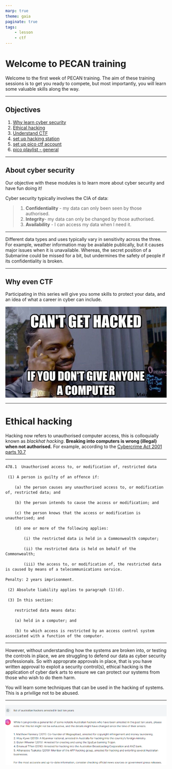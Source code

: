 ```yaml
---
marp: true
theme: gaia
paginate: true
tags:
    - lesson
    - ctf
---
```


# Welcome to PECAN training

Welcome to the first week of PECAN training. The aim of these training sessions is to get you ready to compete, but most importantly, you will learn some valuable skills along the way.

---

## Objectives

1. [Why learn cyber security](#about-cyber-security)
1. [Ethical hacking](#ethical-hacking)
1. [Understand CTF](./about_ctf.md)
1. [set up hacking station](./about_hacking_station.md)
1. [set up pico ctf account](./about_picoctf.md)
1. [pico playlist - general](../labs/pico_playlist_general_1.md)

---

## About cyber security

Our objective with these modules is to learn more about cyber security and have fun doing it!

Cyber security typically involves the CIA of data:
>
> 1. **Confidentiality** - my data can only been seen by those authorised.
> 1. **Integrity**- my data can only be changed by those authorised.
> 1. **Availability** - I can access my data when I need it.

---

Different data types and uses typically vary in sensitivity across the three. For example, weather information may be available publically, but it causes major issues when it is unavailable. Whereas, the secret position of a Submarine could be missed for a bit, but undermines the safety of people if its confidentiality is broken.

---

## Why even CTF

Participating in this series will give you some skills to protect your data, and an idea of what a career in cyber can include.

![image](../img/Security-meme-35.png)

---

# Ethical hacking

Hacking now refers to unauthorised computer access, this is colloquially known as _blackhat hacking_.  **Breaking into computers is wrong (illegal) when not authorised.**  For example, according to the [Cybercrime Act 2001 parts 10.7](https://www.legislation.gov.au/C2004A00937/latest)

---

```
478.1  Unauthorised access to, or modification of, restricted data

 (1) A person is guilty of an offence if:

    (a) the person causes any unauthorised access to, or modification of, restricted data; and

    (b) the person intends to cause the access or modification; and

    (c) the person knows that the access or modification is unauthorised; and

    (d) one or more of the following applies:

        (i) the restricted data is held in a Commonwealth computer;

        (ii) the restricted data is held on behalf of the Commonwealth;

        (iii) the access to, or modification of, the restricted data is caused by means of a telecommunications service.

Penalty: 2 years imprisonment.

 (2) Absolute liability applies to paragraph (1)(d).

 (3) In this section:

    restricted data means data:

    (a) held in a computer; and

    (b) to which access is restricted by an access control system associated with a function of the computer.
 ```

---

However, without understanding how the systems are broken into, or testing the controls in place, we are struggling to defend our data as cyber security professionals. So with approprate approvals in place, that is you have written approval to exploit a security control(s), ethical hacking is the application of cyber dark arts to ensure we can protect our systems from those who wish to do them harm.

You will learn some techniques that can be used in the hacking of systems. This is a privilige not to be abused.

---

![Aussie hackers](../img/aussie-hackers-arrested.png)
